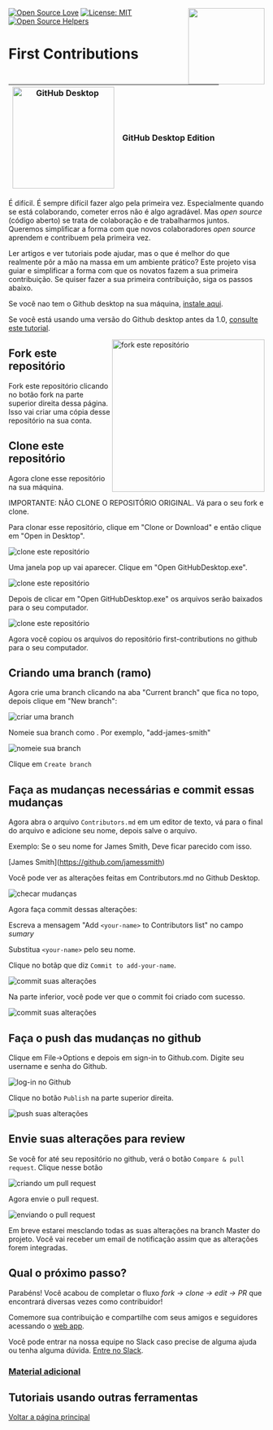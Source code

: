 [![Open Source Love](https://badges.frapsoft.com/os/v1/open-source.svg?v=103)](https://github.com/ellerbrock/open-source-badges/)
[<img align="right" width="150" src="https://firstcontributions.github.io/assets/Readme/join-slack-team.png">](https://join.slack.com/t/firstcontributors/shared_invite/enQtNjkxNzQwNzA2MTMwLTVhMWJjNjg2ODRlNWZhNjIzYjgwNDIyZWYwZjhjYTQ4OTBjMWM0MmFhZDUxNzBiYzczMGNiYzcxNjkzZDZlMDM)
[![License: MIT](https://img.shields.io/badge/License-MIT-green.svg)](https://opensource.org/licenses/MIT)
[![Open Source Helpers](https://www.codetriage.com/roshanjossey/first-contributions/badges/users.svg)](https://www.codetriage.com/roshanjossey/first-contributions)


# First Contributions

|<img alt="GitHub Desktop" src="https://desktop.github.com/images/desktop-icon.svg" width="200">|GitHub Desktop Edition|
|---|---|

É difícil. É sempre difícil fazer algo pela primeira vez. Especialmente quando se está colaborando, cometer erros não é algo agradável. Mas *open source* (código aberto) se trata de colaboração e de trabalharmos juntos. Queremos simplificar a forma com que novos colaboradores *open source* aprendem e contribuem pela primeira vez.

Ler artigos e ver tutoriais pode ajudar, mas o que é melhor do que realmente pôr a mão na massa em um ambiente prático? Este projeto visa guiar e simplificar a forma com que os novatos fazem a sua primeira contribuição. Se quiser fazer a sua primeira contribuição, siga os passos abaixo.

Se você nao tem o Github desktop na sua máquina, [instale aqui](https://desktop.github.com/).

Se você está usando uma versão do Github desktop antes da 1.0, [consulte este tutorial](github-desktop-old-version-tutorial.md).

<img align="right" width="300" src="https://firstcontributions.github.io/assets/Readme/fork.png" alt="fork este repositório" />

## Fork este repositório

Fork este repositório clicando no botão fork na parte superior direita dessa página.
Isso vai criar uma cópia desse repositório na sua conta.

## Clone este repositório

Agora clone esse repositório na sua máquina.

IMPORTANTE: NÃO CLONE O REPOSITÓRIO ORIGINAL. Vá para o seu fork e clone.

Para clonar esse repositório, clique em "Clone or Download" e então clique em "Open in Desktop".

<img style="left;" src="../assets/dt1-clonetodesktop.png" alt="clone este repositório" />

Uma janela pop up vai aparecer. Clique em "Open GitHubDesktop.exe".

<img style="left;" src="../assets/dt1-open-githubdesktop.png" alt="clone este repositório" />

Depois de clicar em "Open GitHubDesktop.exe" os arquivos serão baixados para o seu computador.

<img style="left;" src="../assets/dt1-downloaded.png" alt="clone este repositório" />

Agora você copiou os arquivos do repositório first-contributions no github para o seu computador.

## Criando uma branch (ramo)

Agora crie uma branch clicando na aba "Current branch" que fica no topo, depois clique em "New branch":

<img style="left;" src="../assets/dt1-create-branch.png" alt="criar uma branch" />

Nomeie sua branch como <add-your-name>. Por exemplo, "add-james-smith"

<img style="left;" src="../assets/dt1-create-branch-name.png" alt="nomeie sua branch" />

Clique em `Create branch`

## Faça as mudanças necessárias e commit essas mudanças

Agora abra o arquivo `Contributors.md` em um editor de texto, vá para o final do arquivo e adicione seu nome, depois salve o arquivo.

Exemplo: Se o seu nome for James Smith, Deve ficar parecido com isso.

\[James Smith](https://github.com/jamessmith)

Você pode ver as alterações feitas em Contributors.md no Github Desktop.

<img style="left;" src="../assets/dt1-status.png" alt="checar mudanças" />

Agora faça commit dessas alterações:

Escreva a mensagem "Add `<your-name>` to Contributors list" no campo *sumary*

Substitua `<your-name>` pelo seu nome.

Clique no botãp que diz `Commit to add-your-name`.

<img style="left;" src="../assets/dt1-commit1.png" alt="commit suas alterações" />

Na parte inferior, você pode ver que o commit foi criado com sucesso.

<img style="left;" src="../assets/dt1-commit2.png" alt="commit suas alterações" />

## Faça o push das mudanças no github

Clique em File->Options e depois em sign-in to Github.com. Digite seu username e senha do Github.

<img style="left;" src="../assets/dt1-sign-in.png" alt="log-in no Github" />

Clique no botão `Publish` na parte superior direita.

<img style="left;" src="../assets/dt1-publish1.png" alt="push suas alterações" />

## Envie suas alterações para review

Se você for até seu repositório no github, verá o botão `Compare & pull request`. Clique nesse botão

<img style="left;" src="https://firstcontributions.github.io/assets/Readme/compare-and-pull.png" alt="criando um pull request" />

Agora envie o pull request.

<img style="left;" src="https://firstcontributions.github.io/assets/Readme/submit-pull-request.png" alt="enviando o pull request" />

Em breve estarei mesclando todas as suas alterações na branch Master do projeto. Você vai receber um email de notificação assim que as alterações forem integradas.

## Qual o próximo passo?

Parabéns! Você acabou de completar o fluxo _fork -> clone -> edit -> PR_ que encontrará diversas vezes como contribuidor!

Comemore sua contribuição e compartilhe com seus amigos e seguidores acessando o [web app](https://firstcontributions.github.io#social-share).

Você pode entrar na nossa equipe no Slack caso precise de alguma ajuda ou tenha alguma dúvida. [Entre no Slack](https://join.slack.com/t/firstcontributors/shared_invite/enQtMzE1MTYwNzI3ODQ0LTZiMDA2OGI2NTYyNjM1MTFiNTc4YTRhZTg4OWZjMzA0ZWZmY2UxYzVkMzI1ZmVmOWI4ODdkZWQwNTM2NDVmNjY).


### [Material adicional](../additional-material/git_workflow_senarios/additional-material.md)

## Tutoriais usando outras ferramentas
[Voltar a página principal](https://github.com/firstcontributions/first-contributions#tutorials-using-other-tools)

